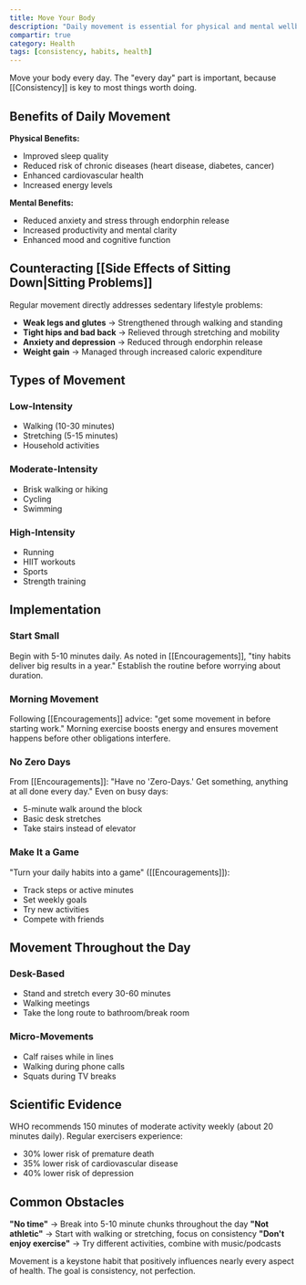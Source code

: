 ```yaml
---
title: Move Your Body
description: "Daily movement is essential for physical and mental wellbeing. Even small amounts of consistent activity deliver significant health benefits."
compartir: true
category: Health
tags: [consistency, habits, health]
---
```


Move your body every day. The "every day" part is important, because [[Consistency]] is key to most things worth doing.

## Benefits of Daily Movement

**Physical Benefits:**

- Improved sleep quality
- Reduced risk of chronic diseases (heart disease, diabetes, cancer)
- Enhanced cardiovascular health
- Increased energy levels

**Mental Benefits:**

- Reduced anxiety and stress through endorphin release
- Increased productivity and mental clarity
- Enhanced mood and cognitive function

## Counteracting [[Side Effects of Sitting Down|Sitting Problems]]

Regular movement directly addresses sedentary lifestyle problems:

- **Weak legs and glutes** → Strengthened through walking and standing
- **Tight hips and bad back** → Relieved through stretching and mobility
- **Anxiety and depression** → Reduced through endorphin release
- **Weight gain** → Managed through increased caloric expenditure

## Types of Movement

### Low-Intensity

- Walking (10-30 minutes)
- Stretching (5-15 minutes)
- Household activities

### Moderate-Intensity

- Brisk walking or hiking
- Cycling
- Swimming

### High-Intensity

- Running
- HIIT workouts
- Sports
- Strength training

## Implementation

### Start Small

Begin with 5-10 minutes daily. As noted in [[Encouragements]], "tiny habits deliver big results in a year." Establish the routine before worrying about duration.

### Morning Movement

Following [[Encouragements]] advice: "get some movement in before starting work." Morning exercise boosts energy and ensures movement happens before other obligations interfere.

### No Zero Days

From [[Encouragements]]: "Have no 'Zero-Days.' Get something, anything at all done every day." Even on busy days:

- 5-minute walk around the block
- Basic desk stretches
- Take stairs instead of elevator

### Make It a Game

"Turn your daily habits into a game" ([[Encouragements]]):

- Track steps or active minutes
- Set weekly goals
- Try new activities
- Compete with friends

## Movement Throughout the Day

### Desk-Based

- Stand and stretch every 30-60 minutes
- Walking meetings
- Take the long route to bathroom/break room

### Micro-Movements

- Calf raises while in lines
- Walking during phone calls
- Squats during TV breaks

## Scientific Evidence

WHO recommends 150 minutes of moderate activity weekly (about 20 minutes daily). Regular exercisers experience:

- 30% lower risk of premature death
- 35% lower risk of cardiovascular disease
- 40% lower risk of depression

## Common Obstacles

**"No time"** → Break into 5-10 minute chunks throughout the day
**"Not athletic"** → Start with walking or stretching, focus on consistency
**"Don't enjoy exercise"** → Try different activities, combine with music/podcasts

Movement is a keystone habit that positively influences nearly every aspect of health. The goal is consistency, not perfection.
